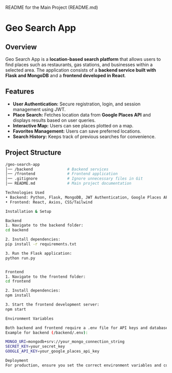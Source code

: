 README for the Main Project (README.md)

# Geo Search App  

## Overview  
Geo Search App is a **location-based search platform** that allows users to find places such as restaurants, gas stations, and businesses within a selected area. The application consists of a **backend service built with Flask and MongoDB** and a **frontend developed in React**.  

## Features  
- **User Authentication:** Secure registration, login, and session management using JWT.  
- **Place Search:** Fetches location data from **Google Places API** and displays results based on user queries.  
- **Interactive Map:** Users can see places plotted on a map.  
- **Favorites Management:** Users can save preferred locations.  
- **Search History:** Keeps track of previous searches for convenience.  

## Project Structure  
```bash
/geo-search-app
│── /backend               # Backend services
│── /frontend              # Frontend application
│── .gitignore             # Ignore unnecessary files in Git
│── README.md              # Main project documentation

Technologies Used
• Backend: Python, Flask, MongoDB, JWT Authentication, Google Places API
• Frontend: React, Axios, CSS/Tailwind

Installation & Setup

Backend
1. Navigate to the backend folder:
cd backend

2. Install dependencies:
pip install -r requirements.txt

3. Run the Flask application:
python run.py


Frontend
1. Navigate to the frontend folder:
cd frontend

2. Install dependencies:
npm install

3. Start the frontend development server:
npm start

Environment Variables

Both backend and frontend require a .env file for API keys and database configurations.
Example for backend (/backend/.env):

MONGO_URI=mongodb+srv://your_mongo_connection_string
SECRET_KEY=your_secret_key
GOOGLE_API_KEY=your_google_places_api_key

Deployment
For production, ensure you set the correct environment variables and configure WSGI for Flask. The frontend can be deployed on Vercel, Netlify, or any static hosting service.
